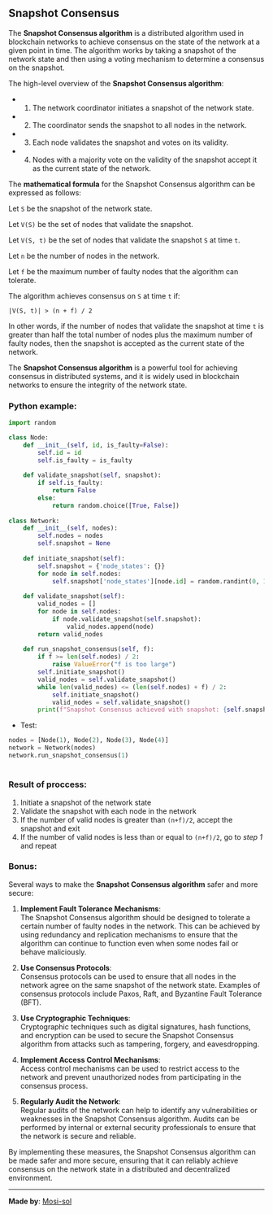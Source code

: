 ## Snapshot Consensus
The **Snapshot Consensus algorithm** is a distributed algorithm used in blockchain networks to achieve consensus on the state of the network at a given point in time. The algorithm works by taking a snapshot of the network state and then using a voting mechanism to determine a consensus on the snapshot.

The high-level overview of the **Snapshot Consensus algorithm**:

- 1. The network coordinator initiates a snapshot of the network state.
- 2. The coordinator sends the snapshot to all nodes in the network.
- 3. Each node validates the snapshot and votes on its validity.
- 4. Nodes with a majority vote on the validity of the snapshot accept it as the current state of the network.

The **mathematical formula** for the Snapshot Consensus algorithm can be expressed as follows:

Let `S` be the snapshot of the network state.

Let `V(S)` be the set of nodes that validate the snapshot.

Let `V(S, t)` be the set of nodes that validate the snapshot `S` at time `t`.

Let `n` be the number of nodes in the network.

Let `f` be the maximum number of faulty nodes that the algorithm can tolerate.

The algorithm achieves consensus on `S` at time `t` if:

`|V(S, t)| > (n + f) / 2`

In other words, if the number of nodes that validate the snapshot at time `t` is greater than half the total number of nodes plus the maximum number of faulty nodes, then the snapshot is accepted as the current state of the network.

The **Snapshot Consensus algorithm** is a powerful tool for achieving consensus in distributed systems, and it is widely used in blockchain networks to ensure the integrity of the network state.

### Python example:
```py 
import random

class Node:
    def __init__(self, id, is_faulty=False):
        self.id = id
        self.is_faulty = is_faulty
        
    def validate_snapshot(self, snapshot):
        if self.is_faulty:
            return False
        else:
            return random.choice([True, False])
        
class Network:
    def __init__(self, nodes):
        self.nodes = nodes
        self.snapshot = None
        
    def initiate_snapshot(self):
        self.snapshot = {'node_states': {}}
        for node in self.nodes:
            self.snapshot['node_states'][node.id] = random.randint(0, 100)
    
    def validate_snapshot(self):
        valid_nodes = []
        for node in self.nodes:
            if node.validate_snapshot(self.snapshot):
                valid_nodes.append(node)
        return valid_nodes
        
    def run_snapshot_consensus(self, f):
        if f >= len(self.nodes) / 2:
            raise ValueError("f is too large")
        self.initiate_snapshot()
        valid_nodes = self.validate_snapshot()
        while len(valid_nodes) <= (len(self.nodes) + f) / 2:
            self.initiate_snapshot()
            valid_nodes = self.validate_snapshot()
        print(f"Snapshot Consensus achieved with snapshot: {self.snapshot}")
```

- Test:
```py 
nodes = [Node(1), Node(2), Node(3), Node(4)]
network = Network(nodes)
network.run_snapshot_consensus(1)
```

#

### Result of proccess:
1. Initiate a snapshot of the network state
2. Validate the snapshot with each node in the network
3. If the number of valid nodes is greater than `(n+f)/2`, accept the snapshot and exit
4. If the number of valid nodes is less than or equal to `(n+f)/2`, go to *step 1* and repeat

### Bonus:
Several ways to make the **Snapshot Consensus algorithm** safer and more secure:

1. **Implement Fault Tolerance Mechanisms**:\
The Snapshot Consensus algorithm should be designed to tolerate a certain number of faulty nodes in the network. This can be achieved by using redundancy and replication mechanisms to ensure that the algorithm can continue to function even when some nodes fail or behave maliciously.

2. **Use Consensus Protocols**:\
Consensus protocols can be used to ensure that all nodes in the network agree on the same snapshot of the network state. Examples of consensus protocols include Paxos, Raft, and Byzantine Fault Tolerance (BFT).

3. **Use Cryptographic Techniques**:\
Cryptographic techniques such as digital signatures, hash functions, and encryption can be used to secure the Snapshot Consensus algorithm from attacks such as tampering, forgery, and eavesdropping.

4. **Implement Access Control Mechanisms**:\
Access control mechanisms can be used to restrict access to the network and prevent unauthorized nodes from participating in the consensus process.

5. **Regularly Audit the Network**:\
Regular audits of the network can help to identify any vulnerabilities or weaknesses in the Snapshot Consensus algorithm. Audits can be performed by internal or external security professionals to ensure that the network is secure and reliable.

By implementing these measures, the Snapshot Consensus algorithm can be made safer and more secure, ensuring that it can reliably achieve consensus on the network state in a distributed and decentralized environment.

---

**Made by**: [Mosi-sol](https://github.com/mosi-sol)
